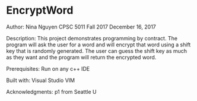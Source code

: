 # EncryptWord

Author:
Nina Nguyen
CPSC 5011 Fall 2017
December 16, 2017

Description:
This project demonstrates programming by contract. The program will ask the user for a word and will encrypt that word using a shift key that is randomly generated. The user can guess the shift key as much as they want and the program will return the encrypted word.

Prerequisites:
Run on any c++ IDE

Built with:
Visual Studio
VIM

Acknowledgments:
p1 from Seattle U


